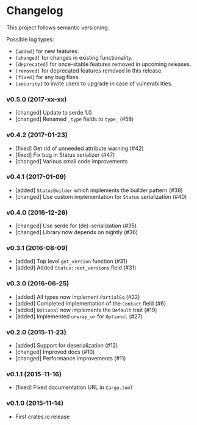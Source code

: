 # Changelog

This project follows semantic versioning.

Possible log types:

- `[added]` for new features.
- `[changed]` for changes in existing functionality.
- `[deprecated]` for once-stable features removed in upcoming releases.
- `[removed]` for deprecated features removed in this release.
- `[fixed]` for any bug fixes.
- `[security]` to invite users to upgrade in case of vulnerabilities.

### v0.5.0 (2017-xx-xx)

- [changed] Update to serde 1.0
- [changed] Renamed `_type` fields to `type_` (#58)

### v0.4.2 (2017-01-23)

- [fixed] Get rid of unneeded attribute warning (#42)
- [fixed] Fix bug in Status serializer (#47)
- [changed] Various small code improvements

### v0.4.1 (2017-01-09)

- [added] `StatusBuilder` which implements the builder pattern (#38)
- [changed] Use custom implementation for `Status` serialization (#40)

### v0.4.0 (2016-12-26)

- [changed] Use serde for (de)-serialization (#35)
- [changed] Library now depends on nightly (#36)

### v0.3.1 (2016-08-09)

- [added] Top level `get_version` function (#31)
- [added] Added `Status::ext_versions` field (#31)

### v0.3.0 (2016-06-25)

- [added] All types now implement `PartialEq` (#22)
- [added] Completed implementation of the `Contact` field (#6)
- [added] `Optional` now implements the `Default` trait (#19)
- [added] Implemented `unwrap_or` for `Optional` (#27)

### v0.2.0 (2015-11-23)

- [added] Support for deserialization (#12)
- [changed] Improved docs (#10)
- [changed] Performance improvements (#11)

### v0.1.1 (2015-11-16)

- [fixed] Fixed documentation URL in `Cargo.toml`

### v0.1.0 (2015-11-14)

- First crates.io release
